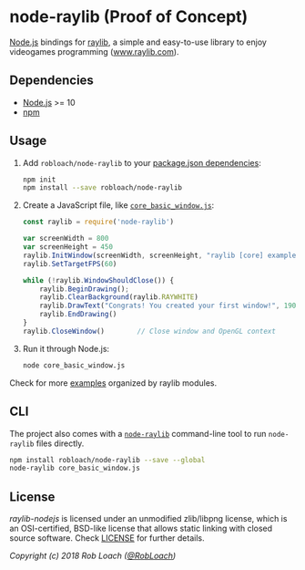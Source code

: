 # node-raylib (Proof of Concept)

[Node.js](https://nodejs.org) bindings for [raylib](https://www.raylib.com/), a simple and easy-to-use library to enjoy videogames programming (www.raylib.com).

## Dependencies

- [Node.js](https://nodejs.org) >= 10
- [npm](https://www.npmjs.com)


## Usage

1. Add `robloach/node-raylib` to your [package.json dependencies](https://docs.npmjs.com/files/package.json#dependencies):
    ``` bash
    npm init
    npm install --save robloach/node-raylib
    ```

2. Create a JavaScript file, like [`core_basic_window.js`](examples/core/core_basic_window.js):
    ``` javascript
    const raylib = require('node-raylib')
    
    var screenWidth = 800
    var screenHeight = 450
    raylib.InitWindow(screenWidth, screenHeight, "raylib [core] example - basic window")
    raylib.SetTargetFPS(60)
    
    while (!raylib.WindowShouldClose()) {
        raylib.BeginDrawing();
        raylib.ClearBackground(raylib.RAYWHITE)
        raylib.DrawText("Congrats! You created your first window!", 190, 200, 20, raylib.LIGHTGRAY)
        raylib.EndDrawing()
    }
    raylib.CloseWindow()        // Close window and OpenGL context
    ```

3. Run it through Node.js:
    ``` bash
    node core_basic_window.js
    ```

Check for more [examples](examples) organized by raylib modules.

## CLI

The project also comes with a [`node-raylib`](https://github.com/RobLoach/node-raylib/blob/master/bin/node-raylib) command-line tool to run `node-raylib` files directly.

``` bash
npm install robloach/node-raylib --save --global
node-raylib core_basic_window.js
```

## License

*raylib-nodejs* is licensed under an unmodified zlib/libpng license, which is an OSI-certified,
BSD-like license that allows static linking with closed source software. Check [LICENSE](LICENSE) for further details.

*Copyright (c) 2018 Rob Loach ([@RobLoach](https://twitter.com/RobLoach))*
